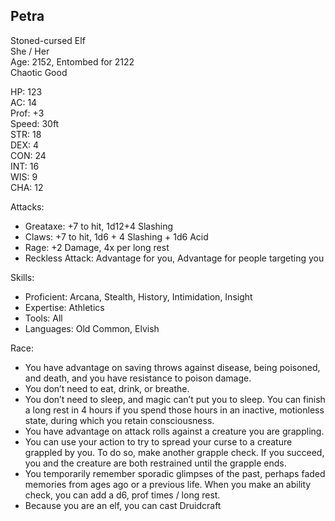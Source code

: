 ## Petra
Stoned-cursed Elf \
She / Her \
Age: 2152, Entombed for 2122 \
Chaotic Good

HP: 123 \
AC: 14 \
Prof: +3 \
Speed: 30ft \
STR: 18 \
DEX: 4 \
CON: 24 \
INT: 16 \
WIS: 9 \
CHA: 12

Attacks: 
- Greataxe: +7 to hit, 1d12+4 Slashing
- Claws: +7 to hit, 1d6 + 4 Slashing + 1d6 Acid
- Rage: +2 Damage, 4x per long rest
- Reckless Attack: Advantage for you, Advantage for people targeting you

Skills: 
- Proficient: Arcana, Stealth, History, Intimidation, Insight
- Expertise: Athletics
- Tools: All
- Languages: Old Common, Elvish 

Race: 
- You have advantage on saving throws against disease, being poisoned, and death, and you have resistance to poison damage.
- You don’t need to eat, drink, or breathe.
- You don’t need to sleep, and magic can’t put you to sleep. You can finish a long rest in 4 hours if you spend those hours in an inactive, motionless state, during which you retain consciousness.
- You have advantage on attack rolls against a creature you are grappling.
- You can use your action to try to spread your curse to a creature grappled by you. To do so, make another grapple check. If you succeed, you and the creature are both restrained until the grapple ends.
- You temporarily remember sporadic glimpses of the past, perhaps faded memories from ages ago or a previous life. When you make an ability check, you can add a d6, prof times / long rest.
- Because you are an elf, you can cast Druidcraft 

